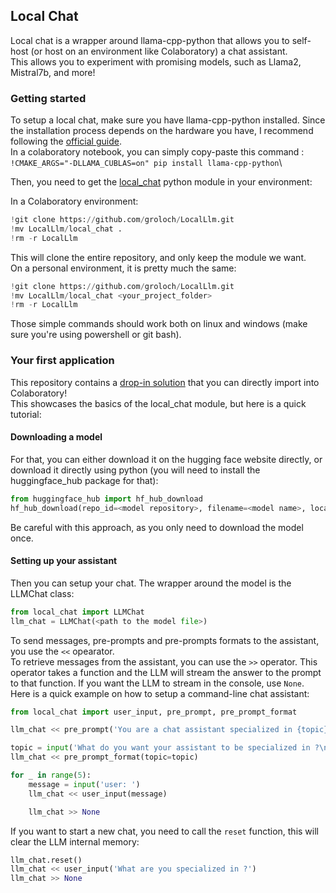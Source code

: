 ## Local Chat ##

Local chat is a wrapper around llama-cpp-python that allows you to self-host (or host on an environment like Colaboratory) a chat assistant. \
This allows you to experiment with promising models, such as Llama2, Mistral7b, and more! 

### Getting started ### 

To setup a local chat, make sure you have llama-cpp-python installed. Since the installation process depends on the hardware you have, I recommend following the [official guide](https://github.com/abetlen/llama-cpp-python). \
In a colaboratory notebook, you can simply copy-paste this command :\
`!CMAKE_ARGS="-DLLAMA_CUBLAS=on" pip install llama-cpp-python`\

Then, you need to get the [local_chat](../local_chat/) python module in your environment:

In a Colaboratory environment:
```python
!git clone https://github.com/groloch/LocalLlm.git
!mv LocalLlm/local_chat .
!rm -r LocalLlm 
```
This will clone the entire repository, and only keep the module we want.\
On a personal environment, it is pretty much the same: 
```python
!git clone https://github.com/groloch/LocalLlm.git
!mv LocalLlm/local_chat <your_project_folder>
!rm -r LocalLlm
```
Those simple commands should work both on linux and windows (make sure you're using powershell or git bash).

### Your first application ###

This repository contains a [drop-in solution](local_chat.ipynb) that you can directly import into Colaboratory!\
This showcases the basics of the local_chat module, but here is a quick tutorial:

#### Downloading a model ####

For that, you can either download it on the hugging face website directly, or download it directly using python (you will need to install the huggingface_hub package for that):
```python
from huggingface_hub import hf_hub_download
hf_hub_download(repo_id=<model repository>, filename=<model name>, local_dir=<download folder>)
```
Be careful with this approach, as you only need to download the model once.

#### Setting up your assistant ####

Then you can setup your chat. The wrapper around the model is the LLMChat class:
```python
from local_chat import LLMChat
llm_chat = LLMChat(<path to the model file>)
```
To send messages, pre-prompts and pre-prompts formats to the assistant, you use the `<<` opearator.\
To retrieve messages from the assistant, you can use the `>>` operator. This operator takes a function and the LLM will stream the answer to the prompt to that function. If you want the LLM to stream in the console, use `None`.\
Here is a quick example on how to setup a command-line chat assistant:
```python
from local_chat import user_input, pre_prompt, pre_prompt_format

llm_chat << pre_prompt('You are a chat assistant specialized in {topic}')

topic = input('What do you want your assistant to be specialized in ?\n')
llm_chat << pre_prompt_format(topic=topic)

for _ in range(5):
    message = input('user: ')
    llm_chat << user_input(message)

    llm_chat >> None
```
If you want to start a new chat, you need to call the `reset` function, this will clear the LLM internal memory:
```python
llm_chat.reset()
llm_chat << user_input('What are you specialized in ?')
llm_chat >> None
```
